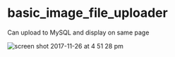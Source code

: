 # basic_image_file_uploader
Can upload  to MySQL and display on same page 

![screen shot 2017-11-26 at 4 51 28 pm](https://user-images.githubusercontent.com/22375594/33245227-6c90d916-d2ca-11e7-8c48-d560ac32b19b.png)
